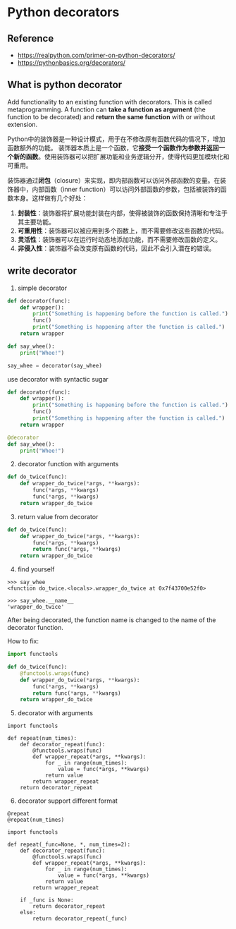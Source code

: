 # Python decorators


## Reference
- https://realpython.com/primer-on-python-decorators/
- https://pythonbasics.org/decorators/

## What is python decorator

Add functionality to an existing function with decorators. This is called metaprogramming.
A function can **take a function as argument** (the function to be decorated) and **return the same function** with or without extension.

Python中的装饰器是一种设计模式，用于在不修改原有函数代码的情况下，增加函数额外的功能。
装饰器本质上是一个函数，它**接受一个函数作为参数并返回一个新的函数**。使用装饰器可以把扩展功能和业务逻辑分开，使得代码更加模块化和可重用。

装饰器通过**闭包**（closure）来实现，即内部函数可以访问外部函数的变量。在装饰器中，内部函数（inner function）可以访问外部函数的参数，包括被装饰的函数本身。这样做有几个好处：

1. **封装性**：装饰器将扩展功能封装在内部，使得被装饰的函数保持清晰和专注于其主要功能。
2. **可重用性**：装饰器可以被应用到多个函数上，而不需要修改这些函数的代码。
3. **灵活性**：装饰器可以在运行时动态地添加功能，而不需要修改函数的定义。
4. **非侵入性**：装饰器不会改变原有函数的代码，因此不会引入潜在的错误。


## write decorator

1. simple decorator

```python
def decorator(func):
    def wrapper():
        print("Something is happening before the function is called.")
        func()
        print("Something is happening after the function is called.")
    return wrapper

def say_whee():
    print("Whee!")

say_whee = decorator(say_whee)
```

use decorator with syntactic sugar
```python
def decorator(func):
    def wrapper():
        print("Something is happening before the function is called.")
        func()
        print("Something is happening after the function is called.")
    return wrapper

@decorator
def say_whee():
    print("Whee!")
```

2. decorator function with arguments

```python
def do_twice(func):
    def wrapper_do_twice(*args, **kwargs):
        func(*args, **kwargs)
        func(*args, **kwargs)
    return wrapper_do_twice
```

3. return value from decorator
```python
def do_twice(func):
    def wrapper_do_twice(*args, **kwargs):
        func(*args, **kwargs)
        return func(*args, **kwargs)
    return wrapper_do_twice
```

4. find yourself
```
>>> say_whee
<function do_twice.<locals>.wrapper_do_twice at 0x7f43700e52f0>

>>> say_whee.__name__
'wrapper_do_twice'
```
After being decorated, the function name is changed to the name of the decorator function.

How to fix:
```python
import functools

def do_twice(func):
    @functools.wraps(func)
    def wrapper_do_twice(*args, **kwargs):
        func(*args, **kwargs)
        return func(*args, **kwargs)
    return wrapper_do_twice
```

5. decorator with arguments
```
import functools

def repeat(num_times):
    def decorator_repeat(func):
        @functools.wraps(func)
        def wrapper_repeat(*args, **kwargs):
            for _ in range(num_times):
                value = func(*args, **kwargs)
            return value
        return wrapper_repeat
    return decorator_repeat
```

6. decorator support different format
```
@repeat
@repeat(num_times)
```

```
import functools

def repeat(_func=None, *, num_times=2):
    def decorator_repeat(func):
        @functools.wraps(func)
        def wrapper_repeat(*args, **kwargs):
            for _ in range(num_times):
                value = func(*args, **kwargs)
            return value
        return wrapper_repeat

    if _func is None:
        return decorator_repeat
    else:
        return decorator_repeat(_func)
```
